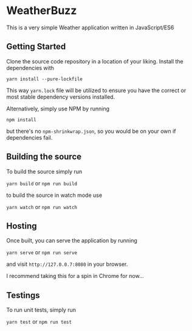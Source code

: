 # WeatherBuzz

This is a very simple Weather application written in JavaScript/ES6

## Getting Started

Clone the source code repository in a location of your liking. Install the dependencies with 

`yarn install --pure-lockfile`
 
This way `yarn.lock` file will be utilized to ensure you have the correct or most 
stable dependency versions installed.

Alternatively, simply use NPM by running

`npm install`

but there's no `npm-shrinkwrap.json`, so you would be on your own if dependencies fail.

## Building the source

To build the source simply run

`yarn build` or `npm run build`

to build the source in watch mode use

`yarn watch`  or `npm run watch`

## Hosting

Once built, you can serve the application by running 

`yarn serve` or `npm run serve`

and visit `http://127.0.0.7:8080` in your browser.

I recommend taking this for a spin in Chrome for now...

## Testings

To run unit tests, simply run

`yarn test` or `npm run test`
